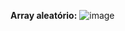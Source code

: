 **Array aleatório:** ![image](https://github.com/user-attachments/assets/73d403c1-2960-4371-a668-9953efd59afb)
